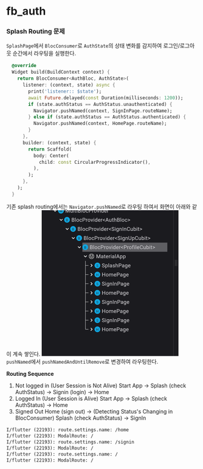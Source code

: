 # fb_auth

### Splash Routing 문제
`SplashPage`에서 `BlocConsumer`로 `AuthState`의 상태 변화를 감지하여 로그인/로그아웃 순간에서 라우팅을 실행한다.
```dart
  @override
  Widget build(BuildContext context) {
    return BlocConsumer<AuthBloc, AuthState>(
      listener: (context, state) async {
        print('listener:: $state');
        await Future.delayed(const Duration(milliseconds: 1200));
        if (state.authStatus == AuthStatus.unauthenticated) {
          Navigator.pushNamed(context, SignInPage.routeName);
        } else if (state.authStatus == AuthStatus.authenticated) {
          Navigator.pushNamed(context, HomePage.routeName);
        }
      },
      builder: (context, state) {
        return Scaffold(
          body: Center(
            child: const CircularProgressIndicator(),
          ),
        );
      },
    );
  }
```
기존 splash routing에서는 `Navigator.pushNamed`로 라우팅 하여서 화면이 아래와 같이 계속 쌓인다.
![](img.png)
`pushNamed`에서 `pushNamedAndUntilRemove`로 변경하여 라우팅한다. 

**Routing Sequence**
1. Not logged in (User Session is Not Alive)
   Start App -> Splash (check AuthStatus) -> Signin (login) -> Home
2. Logged In (User Session is Alive)
   Start App -> Splash (check AuthStatus) -> Home
3. Signed Out
   Home (sign out) -> (Detecting Status's Changing in BlocConsumer) Splash (check AuthStatus) -> SignIn
```text
I/flutter (22193): route.settings.name: /home
I/flutter (22193): ModalRoute: /
I/flutter (22193): route.settings.name: /signin
I/flutter (22193): ModalRoute: /
I/flutter (22193): route.settings.name: /
I/flutter (22193): ModalRoute: /
```
